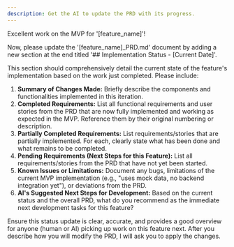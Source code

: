 ```yaml
---
description: Get the AI to update the PRD with its progress.
---
```


Excellent work on the MVP for '[feature_name]'!

Now, please update the '[feature_name]_PRD.md' document by adding a new section at the end titled '## Implementation Status - [Current Date]'.

This section should comprehensively detail the current state of the feature's implementation based on the work just completed. Please include:

1.  **Summary of Changes Made:** Briefly describe the components and functionalities implemented in this iteration.
2.  **Completed Requirements:** List all functional requirements and user stories from the PRD that are now fully implemented and working as expected in the MVP. Reference them by their original numbering or description.
3.  **Partially Completed Requirements:** List requirements/stories that are partially implemented. For each, clearly state what has been done and what remains to be completed.
4.  **Pending Requirements (Next Steps for this Feature):** List all requirements/stories from the PRD that have not yet been started.
5.  **Known Issues or Limitations:** Document any bugs, limitations of the current MVP implementation (e.g., "uses mock data, no backend integration yet"), or deviations from the PRD.
6.  **AI's Suggested Next Steps for Development:** Based on the current status and the overall PRD, what do you recommend as the immediate next development tasks for this feature?

Ensure this status update is clear, accurate, and provides a good overview for anyone (human or AI) picking up work on this feature next. After you describe how you will modify the PRD, I will ask you to apply the changes.
